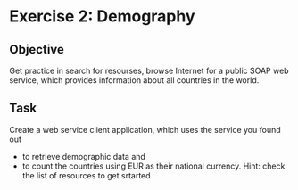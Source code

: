 # Exercise 2: Demography
## Objective
Get practice in search for resourses, browse Internet for a public SOAP web service, which provides information about all countries in the world.
## Task
Create a web service client application, which uses the service you found out 
- to retrieve demographic data and 
- to count the countries using EUR as their national currency.
Hint: check the list of resources to get srtarted

